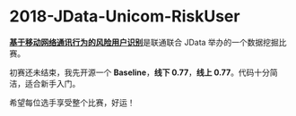 # 2018-JData-Unicom-RiskUser

[**基于移动网络通讯行为的风险用户识别**](https://jdata.jd.com/html/detail.html?id=3)是联通联合 JData 举办的一个数据挖掘比赛。

初赛还未结束，我先开源一个 **Baseline**，**线下 0.77**，**线上 0.77**。代码十分简洁，适合新手入门。

希望每位选手享受整个比赛，好运！